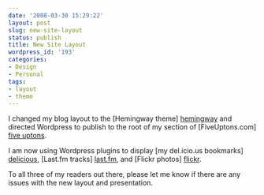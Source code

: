 ```yaml
---
date: '2008-03-30 15:29:22'
layout: post
slug: new-site-layout
status: publish
title: New Site Layout
wordpress_id: '193'
categories:
- Design
- Personal
tags:
- layout
- theme
---
```


I changed my blog layout to the [Hemingway theme] [hemingway] and directed Wordpress to publish to the root of my section of [FiveUptons.com] [five uptons].
    
[hemingway]: http://warpspire.com/hemingway
[five uptons]: http://fiveuptons.com

I am now using Wordpress plugins to display [my del.icio.us bookmarks] [delicious], [Last.fm tracks] [last.fm], and [Flickr photos] [flickr].

[delicious]: http://rick.jinlabs.com/code/delicious/
[last.fm]: http://rick.jinlabs.com/code/lastfm/
[flickr]: http://eightface.com/wordpress/flickrrss/

To all three of my readers out there, please let me know if there are any issues with the new layout and presentation.
